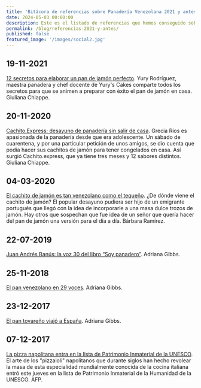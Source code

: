 ```yaml
---
title: 'Bitácora de referencias sobre Panadería Venezolana 2021 y antes'
date: 2024-05-03 00:00:00
description: Este es el listado de referencias que hemos conseguido sobre Panadería Venezolana.
permalink: /blog/referencias-2021-y-antes/
published: false
featured_image: '/images/social2.jpg'
---
```


## 19-11-2021

[12 secretos para elaborar un pan de jamón perfecto](https://elestimulo.com/gastronomia/2021-11-19/12-secretos-para-elaborar-un-pan-de-jamon-perfecto/). Yury Rodríguez, maestra panadera y chef docente de Yury's Cakes comparte todos los secretos para que se animen a preparar con éxito el pan de jamón en casa. Giuliana Chiappe.

## 20-11-2020

[Cachito.Express: desayuno de panadería sin salir de casa](https://elestimulo.com/gastronomia/2020-11-20/cachito-express-desayuno-de-panaderia-sin-salir-de-casa/). Grecia Ríos es apasionada de la panadería desde que era adolescente. Un sábado de cuarentena, y por una particular petición de unos amigos, se dio cuenta que podía hacer sus cachitos de jamón para tener congelados en casa. Así surgió Cachito.express, que ya tiene tres meses y 12 sabores distintos. Giuliana Chiappe.

## 04-03-2020

[El cachito de jamón es tan venezolano como el tequeño](https://elestimulo.com/bienmesabe/asi-somos-con-gusto/2020-03-04/el-cachito-de-jamon-es-tan-venezolano-como-el-tequeno/). ¿De dónde viene el cachito de jamón? El popular desayuno pudiera ser hijo de un emigrante portugués que llegó con la idea de incorporarle a una masa dulce trozos de jamón. Hay otros que sospechan que fue idea de un señor que quería hacer del pan de jamón una versión para el día a día. Bárbara Ramírez.

## 22-07-2019

[Juan Andrés Banús: la voz 30 del libro “Soy panadero”](https://adrianagibbs.com/juan-andres-banus-la-voz-30-del-libro-soy-panadero/). Adriana Gibbs.

## 25-11-2018

[El pan venezolano en 29 voces](https://adrianagibbs.com/el-pan-venezolano-en-29-voces/). Adriana Gibbs.

## 23-12-2017

[El pan tovareño viajó a España](https://adrianagibbs.com/el-pan-tovareno-viajo-a-espana/). Adriana Gibbs.

## 07-12-2017

[La pizza napolitana entra en la lista de Patrimonio Inmaterial de la UNESCO](https://elestimulo.com/bienmesabe/gastronomia/2017-12-07/la-pizza-napolitana-entra-en-la-lista-de-patrimonio-inmaterial-de-la-unesco/). El arte de los "pizzaioli" napolitanos que durante siglos han hecho revolear la masa de esta especialidad mundialmente conocida de la cocina italiana entró este jueves en la lista de Patrimonio Inmaterial de la Humanidad de la UNESCO. AFP.
